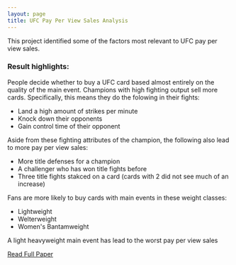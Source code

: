 ```yaml
---
layout: page
title: UFC Pay Per View Sales Analysis
---
```

This project identified some of the factors most relevant to UFC pay per view sales. 

### Result highlights:
People decide whether to buy a UFC card based almost entirely on the quality of the main event. Champions with high fighting output sell more cards. Specifically, this means they do the folowing in their fights:
 - Land a high amount of strikes per minute
 - Knock down their opponents
 - Gain control time of their opponent

Aside from these fighting attributes of the champion, the following also lead to more pay per view sales:
 - More title defenses for a champion
 - A challenger who has won title fights before
 - Three title fights stakced on a card (cards with 2 did not see much of an increase)

Fans are more likely to buy cards with main events in these weight classes:
 - Lightweight
 - Welterweight
 - Women's Bantamweight

A light heavyweight main event has lead to the worst pay per view sales

[Read Full Paper](https://oconnellryan.github.io/assets/ufc_ppv_analysis.pdf) &nbsp;<br>


